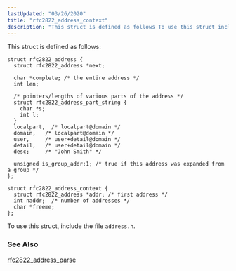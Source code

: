 ```yaml
---
lastUpdated: "03/26/2020"
title: "rfc2822_address_context"
description: "This struct is defined as follows To use this struct include the file address h rfc 2822 address parse..."
---
```


This struct is defined as follows:

```
struct rfc2822_address {
  struct rfc2822_address *next;

  char *complete; /* the entire address */
  int len;

  /* pointers/lengths of various parts of the address */
  struct rfc2822_address_part_string {
    char *s;
    int l;
  }
  localpart,  /* localpart@domain */
  domain,   /* localpart@domain */
  user,     /* user+detail@domain */
  detail,   /* user+detail@domain */
  desc;     /* "John Smith" */

  unsigned is_group_addr:1; /* true if this address was expanded from a group */
};

struct rfc2822_address_context {
  struct rfc2822_address *addr; /* first address */
  int naddr;  /* number of addresses */
  char *freeme;
};
```

To use this struct, include the file `address.h`.

### <a name="idp34301104"></a> See Also

[rfc2822_address_parse](/momentum/3/3-api/apis-rfc-2822-address-parse)